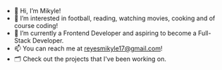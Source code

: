 - 👋   Hi, I’m Mikyle!
- 👀   I’m interested in football, reading, watching movies, cooking and of course coding! 
- 🌱   I’m currently a Frontend Developer and aspiring to become a Full-Stack Developer. 
- 📫   You can reach me at reyesmikyle17@gmail.com! 
- 🗂   Check out the projects that I've been working on.

